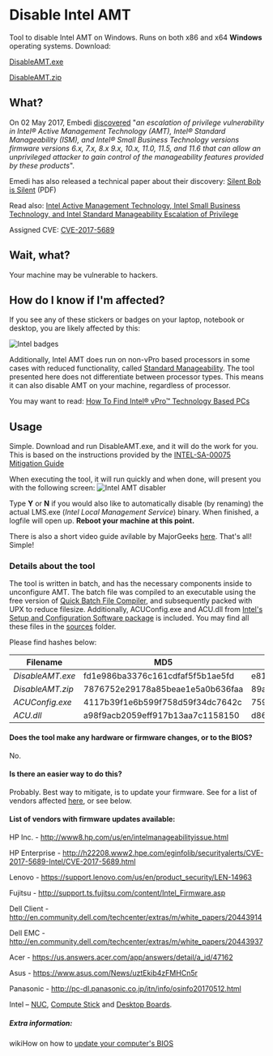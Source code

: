 # Disable Intel AMT
Tool to disable Intel AMT on Windows. Runs on both x86 and x64 **Windows** operating systems. 
Download:

[DisableAMT.exe](DisableAMT.exe)

[DisableAMT.zip](DisableAMT.zip)

## What?
On 02 May 2017, Embedi [discovered](https://www.embedi.com/news/mythbusters-cve-2017-5689) "*an escalation of privilege vulnerability in Intel® Active Management Technology (AMT), Intel® Standard Manageability (ISM), and Intel® Small Business Technology versions firmware versions 6.x, 7.x, 8.x 9.x, 10.x, 11.0, 11.5, and 11.6 that can allow an unprivileged attacker to gain control of the manageability features provided by these products*".

Emedi has also released a technical paper about their discovery:
[Silent Bob is Silent](https://www.embedi.com/files/white-papers/Silent-Bob-is-Silent.pdf) (PDF)

Read also: [Intel Active Management Technology, Intel Small Business Technology, and Intel Standard Manageability Escalation of Privilege](https://security-center.intel.com/advisory.aspx?intelid=INTEL-SA-00075&languageid=en-fr)

Assigned CVE: [CVE-2017-5689](https://www.cve.mitre.org/cgi-bin/cvename.cgi?name=2017-5689)

## Wait, what?
Your machine may be vulnerable to hackers.

## How do I know if I'm affected?
If you see any of these stickers or badges on your laptop, notebook or desktop, you are likely affected by this:

![Intel badges](http://i.imgur.com/Evq3CUo.png "Intel badges")

Additionally, Intel AMT does run on non-vPro based processors in some cases with reduced functionality, called [Standard Manageability](https://software.intel.com/en-us/blogs/2009/03/27/what-is-standard-manageability). The tool presented here does not differentiate between processor types. This means it can also disable AMT on your machine, regardless of processor.

You may want to read:
[How To Find Intel® vPro™ Technology Based PCs](https://communities.intel.com/docs/DOC-5693)


## Usage
Simple. Download and run DisableAMT.exe, and it will do the work for you. This is based on the instructions provided by the [INTEL-SA-00075 Mitigation Guide](https://downloadcenter.intel.com/download/26754/INTEL-SA-00075-Mitigation-Guide)

When executing the tool, it will run quickly and when done, will present you with the following screen:
![Intel AMT disabler](http://i.imgur.com/e4DMXEV.png "Intel AMT disabler")

Type **Y** or **N** if you would also like to automatically disable (by renaming) the actual LMS.exe (*Intel Local Management Service*) binary. When finished, a logfile will open up. **Reboot your machine at this point.**

There is also a short video guide avilable by MajorGeeks [here](https://www.youtube.com/watch?v=gyv5_n4HpMY). That's all! Simple!


### Details about the tool
The tool is written in batch, and has the necessary components inside to unconfigure AMT. The batch file was compiled to an executable using the free version of [Quick Batch File Compiler](http://www.abyssmedia.com/quickbfc/), and subsequently packed with UPX to reduce filesize. Additionally, ACUConfig.exe and ACU.dll from [Intel's Setup and Configuration Software package](https://downloadcenter.intel.com/download/26505) is included. You may find all these files in the [sources](sources) folder.

Please find hashes below:

Filename | MD5 | SHA1 | SHA256
--- | --- | --- | ---
*DisableAMT.exe* | fd1e986ba3376c161cdfaf5f5b1ae5fd | e81f58bf35f64067aa359bcbf1bbbe5305d6b13b | 837303761c87f3e8f3bfb3f5cb2eef16679a688df5781dc446300717f42a481f
*DisableAMT.zip* | 7876752e29178a85beae1e5a0b636faa | 89a2a64066c127c4f8fbdbf7ad946b59beaf4009 | 796e63854aaf3630cdfff642dc7f18fa4a32097737da45b0a5b83fb0a15fd72a
*ACUConfig.exe* | 4117b39f1e6b599f758d59f34dc7642c | 7595bc7a97e7ddab65f210775e465aa6a87df4fd | 475e242953ab8e667aa607a4a7966433f111f8adbb3f88d8b21052b4c38088f7
*ACU.dll* | a98f9acb2059eff917b13aa7c1158150 | d869310f28fce485da0c099f7df349c82a005f30 | c569d9ce5024bb5b430bab696f2d276cfdc068018a84703b48e6d74a13dadfd7

#### Does the tool make any hardware or firmware changes, or to the BIOS?
No.

#### Is there an easier way to do this?
Probably. Best way to mitigate, is to update your firmware. See for a list of vendors affected [here](https://security-center.intel.com/advisory.aspx?intelid=INTEL-SA-00075&languageid=en-fr), or see below.

#### List of vendors with firmware updates available:
HP Inc. - http://www8.hp.com/us/en/intelmanageabilityissue.html

HP Enterprise - http://h22208.www2.hpe.com/eginfolib/securityalerts/CVE-2017-5689-Intel/CVE-2017-5689.html

Lenovo - https://support.lenovo.com/us/en/product_security/LEN-14963

Fujitsu - http://support.ts.fujitsu.com/content/Intel_Firmware.asp

Dell Client - http://en.community.dell.com/techcenter/extras/m/white_papers/20443914

Dell EMC - http://en.community.dell.com/techcenter/extras/m/white_papers/20443937

Acer - https://us.answers.acer.com/app/answers/detail/a_id/47162

Asus - https://www.asus.com/News/uztEkib4zFMHCn5r

Panasonic - http://pc-dl.panasonic.co.jp/itn/info/osinfo20170512.html

Intel – [NUC](http://www.intel.com/content/www/us/en/support/boards-and-kits/000024179.html), [Compute Stick](http://www.intel.com/content/www/us/en/support/boards-and-kits/000024180.html) and [Desktop Boards](https://www.intel.com/content/www/us/en/support/boards-and-kits/000024181.html).

##### Extra information:
wikiHow on how to [update your computer's BIOS](http://www.wikihow.com/Update-Your-Computer%27s-BIOS)
